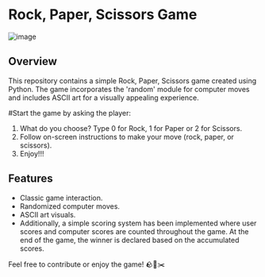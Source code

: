 # Rock, Paper, Scissors Game
![image](https://github.com/user-attachments/assets/b25522d7-7932-4292-8ac7-01f3d8e10933)

## Overview

This repository contains a simple Rock, Paper, Scissors game created using Python. The game incorporates the 'random' module for computer moves and includes ASCII art for a visually appealing experience.

#Start the game by asking the player:

1. What do you choose? Type 0 for Rock, 1 for Paper or 2 for Scissors.
2. Follow on-screen instructions to make your move (rock, paper, or scissors).
3. Enjoy!!!

## Features

- Classic game interaction.
- Randomized computer moves.
- ASCII art visuals.
- Additionally, a simple scoring system has been implemented where user scores and computer scores are counted throughout the game. At the end of the game, the winner is declared based on the accumulated scores.


Feel free to contribute or enjoy the game! 🪨📃✂️



